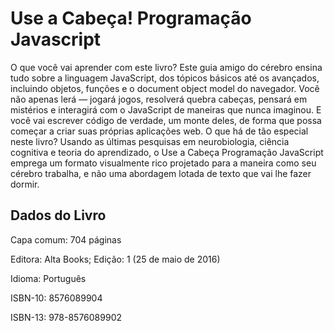 # Use a Cabeça! Programação Javascript
<p>O que você vai aprender com este livro? Este guia amigo do cérebro ensina tudo sobre a linguagem JavaScript, dos tópicos básicos até os avançados, incluindo objetos, funções e o document object model do navegador. Você não apenas lerá — jogará jogos, resolverá quebra cabeças, pensará em mistérios e interagirá com o JavaScript de maneiras que nunca imaginou. E você vai escrever código de verdade, um monte deles, de forma que possa começar a criar suas próprias aplicações web. O que há de tão especial neste livro? Usando as últimas pesquisas em neurobiologia, ciência cognitiva e teoria do aprendizado, o Use a Cabeça Programação JavaScript emprega um formato visualmente rico projetado para a maneira como seu cérebro trabalha, e não uma abordagem lotada de texto que vai lhe fazer dormir.</p>
<h2>Dados do Livro</h2>
<p>Capa comum: 704 páginas</p>
<p>Editora: Alta Books; Edição: 1 (25 de maio de 2016)</p>
<p>Idioma: Português</p>
<p>ISBN-10: 8576089904</p>
<p>ISBN-13: 978-8576089902</p>


